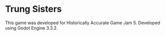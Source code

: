 # Trung Sisters

This game was developed for Historically Accurate Game Jam 5. Developed using Godot Engine 3.3.2.
